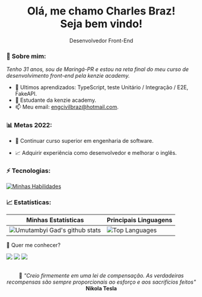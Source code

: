 <h1 align='center'>
  Olá, me chamo Charles Braz!
  <br/>
  Seja bem vindo!
</h1>

<p align='center'>
  Desenvolvedor Front-End
</p>

### 🌻 Sobre mim:

<p>
  <em>
    Tenho 31 anos, sou de Maringá-PR e estou na reta final do meu curso de desenvolvimento front-end pela kenzie academy.
  </em>
</p>

- 🌱 Ultimos aprendizados: TypeScript, teste Unitário / Integração / E2E, FakeAPI.
- 🚀 Estudante da kenzie academy.
- 📫 Meu email: engcivilbraz@hotmail.com.

### 📊 Metas 2022:

- 💼 Continuar curso superior em engenharia de software.

- 📈 Adquirir experiência como desenvolvedor e melhorar o inglês.

### ⚡ Tecnologias:

[![Minhas Habilidades](https://skillicons.dev/icons?i=html,css,js,react,ts,redux,styledcomponents,materialui,jest,git,github&perline=4
)](https://skillicons.dev)

### 📈 Estatísticas:

| Minhas Estatísticas                                                                                                                                                            | Principais Linguagens                                                                                                                                                                     |
| ------------------------------------------------------------------------------------------------------------------------------------------------------------------------ | ---------------------------------------------------------------------------------------------------------------------------------------------------------------------------------- |
| ![Umutambyi Gad's github stats](https://github-readme-stats.vercel.app/api?username=devbraz&show_icons=true&include_all_commits=true&theme=buefy&hide_border=true) | ![Top Languages](https://github-readme-stats.vercel.app/api/top-langs/?username=devbraz&layout=compact&theme=buefy&hide_border=true) |

💬 Quer me conhecer?

<div>
  <a href="https://www.linkedin.com/in/charlesbraz" target="_blank"><img src="https://img.shields.io/badge/-LinkedIn-%230077B5?style=for-the-badge&logo=linkedin&logoColor=white" target="_blank"></a>
  <a href="https://api.whatsapp.com/send/?phone=%2B5544997239224&text&app_absent=0" target="_blank"><img src="https://img.shields.io/badge/WhatsApp-25D366?style=for-the-badge&logo=whatsapp&logoColor=white" target="_blank"></a>
  <a href = "mailto:engcivilbraz@hotmail.com"><img src="https://img.shields.io/badge/-Gmail-%23333?style=for-the-badge&logo=gmail&logoColor=white" target="_blank"></a>
</div>
<br>
<p align='center'>🧠 
  <em>
    "Creio firmemente em uma lei de compensação. As verdadeiras recompensas são sempre proporcionais ao esforço e aos sacrifícios feitos"
  </em>
  <strong>
    Nikola Tesla
  </strong>
</p>
